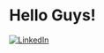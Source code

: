 # Hello Guys! 

[![LinkedIn](https://img.shields.io/badge/LinkedIn-0077B5?style=for-the-badge&logo=linkedin&logoColor=white)](https://www.linkedin.com/in/affonsosoaresleticia/)